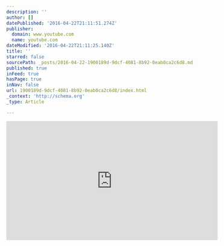 ```yaml
---
description: ''
author: []
datePublished: '2016-04-22T21:11:51.274Z'
publisher:
  domain: www.youtube.com
  name: youtube.com
dateModified: '2016-04-22T21:11:25.140Z'
title: ''
starred: false
sourcePath: _posts/2016-04-22-1900189d-9dcf-4081-8b92-0eab0ca2c6d8.md
published: true
inFeed: true
hasPage: true
inNav: false
url: 1900189d-9dcf-4081-8b92-0eab0ca2c6d8/index.html
_context: 'http://schema.org'
_type: Article

---
```

<iframe width="560" height="315" src="https://www.youtube.com/embed/BbYKvje-Vu0" frameborder="0" allowfullscreen="" style=""></iframe>